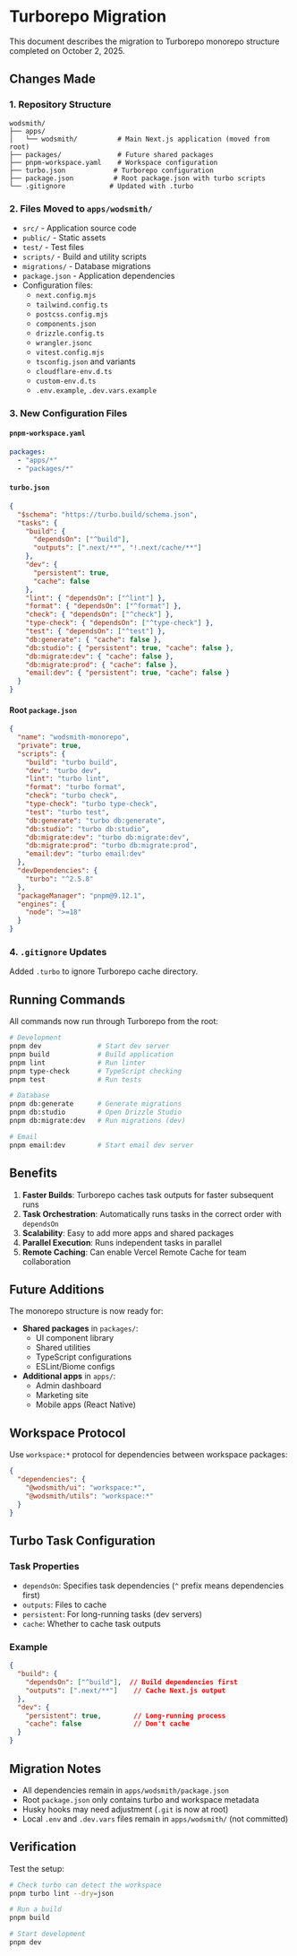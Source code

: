 # Turborepo Migration

This document describes the migration to Turborepo monorepo structure completed on October 2, 2025.

## Changes Made

### 1. Repository Structure
```
wodsmith/
├── apps/
│   └── wodsmith/          # Main Next.js application (moved from root)
├── packages/              # Future shared packages
├── pnpm-workspace.yaml    # Workspace configuration
├── turbo.json            # Turborepo configuration
├── package.json          # Root package.json with turbo scripts
└── .gitignore           # Updated with .turbo
```

### 2. Files Moved to `apps/wodsmith/`
- `src/` - Application source code
- `public/` - Static assets
- `test/` - Test files
- `scripts/` - Build and utility scripts
- `migrations/` - Database migrations
- `package.json` - Application dependencies
- Configuration files:
  - `next.config.mjs`
  - `tailwind.config.ts`
  - `postcss.config.mjs`
  - `components.json`
  - `drizzle.config.ts`
  - `wrangler.jsonc`
  - `vitest.config.mjs`
  - `tsconfig.json` and variants
  - `cloudflare-env.d.ts`
  - `custom-env.d.ts`
  - `.env.example`, `.dev.vars.example`

### 3. New Configuration Files

#### `pnpm-workspace.yaml`
```yaml
packages:
  - "apps/*"
  - "packages/*"
```

#### `turbo.json`
```json
{
  "$schema": "https://turbo.build/schema.json",
  "tasks": {
    "build": {
      "dependsOn": ["^build"],
      "outputs": [".next/**", "!.next/cache/**"]
    },
    "dev": {
      "persistent": true,
      "cache": false
    },
    "lint": { "dependsOn": ["^lint"] },
    "format": { "dependsOn": ["^format"] },
    "check": { "dependsOn": ["^check"] },
    "type-check": { "dependsOn": ["^type-check"] },
    "test": { "dependsOn": ["^test"] },
    "db:generate": { "cache": false },
    "db:studio": { "persistent": true, "cache": false },
    "db:migrate:dev": { "cache": false },
    "db:migrate:prod": { "cache": false },
    "email:dev": { "persistent": true, "cache": false }
  }
}
```

#### Root `package.json`
```json
{
  "name": "wodsmith-monorepo",
  "private": true,
  "scripts": {
    "build": "turbo build",
    "dev": "turbo dev",
    "lint": "turbo lint",
    "format": "turbo format",
    "check": "turbo check",
    "type-check": "turbo type-check",
    "test": "turbo test",
    "db:generate": "turbo db:generate",
    "db:studio": "turbo db:studio",
    "db:migrate:dev": "turbo db:migrate:dev",
    "db:migrate:prod": "turbo db:migrate:prod",
    "email:dev": "turbo email:dev"
  },
  "devDependencies": {
    "turbo": "^2.5.8"
  },
  "packageManager": "pnpm@9.12.1",
  "engines": {
    "node": ">=18"
  }
}
```

### 4. `.gitignore` Updates
Added `.turbo` to ignore Turborepo cache directory.

## Running Commands

All commands now run through Turborepo from the root:

```bash
# Development
pnpm dev              # Start dev server
pnpm build            # Build application
pnpm lint             # Run linter
pnpm type-check       # TypeScript checking
pnpm test             # Run tests

# Database
pnpm db:generate      # Generate migrations
pnpm db:studio        # Open Drizzle Studio
pnpm db:migrate:dev   # Run migrations (dev)

# Email
pnpm email:dev        # Start email dev server
```

## Benefits

1. **Faster Builds**: Turborepo caches task outputs for faster subsequent runs
2. **Task Orchestration**: Automatically runs tasks in the correct order with `dependsOn`
3. **Scalability**: Easy to add more apps and shared packages
4. **Parallel Execution**: Runs independent tasks in parallel
5. **Remote Caching**: Can enable Vercel Remote Cache for team collaboration

## Future Additions

The monorepo structure is now ready for:
- **Shared packages** in `packages/`:
  - UI component library
  - Shared utilities
  - TypeScript configurations
  - ESLint/Biome configs
- **Additional apps** in `apps/`:
  - Admin dashboard
  - Marketing site
  - Mobile apps (React Native)

## Workspace Protocol

Use `workspace:*` protocol for dependencies between workspace packages:

```json
{
  "dependencies": {
    "@wodsmith/ui": "workspace:*",
    "@wodsmith/utils": "workspace:*"
  }
}
```

## Turbo Task Configuration

### Task Properties
- `dependsOn`: Specifies task dependencies (`^` prefix means dependencies first)
- `outputs`: Files to cache
- `persistent`: For long-running tasks (dev servers)
- `cache`: Whether to cache task outputs

### Example
```json
{
  "build": {
    "dependsOn": ["^build"],  // Build dependencies first
    "outputs": [".next/**"]    // Cache Next.js output
  },
  "dev": {
    "persistent": true,        // Long-running process
    "cache": false             // Don't cache
  }
}
```

## Migration Notes

- All dependencies remain in `apps/wodsmith/package.json`
- Root `package.json` only contains turbo and workspace metadata
- Husky hooks may need adjustment (`.git` is now at root)
- Local `.env` and `.dev.vars` files remain in `apps/wodsmith/` (not committed)

## Verification

Test the setup:
```bash
# Check turbo can detect the workspace
pnpm turbo lint --dry=json

# Run a build
pnpm build

# Start development
pnpm dev
```
